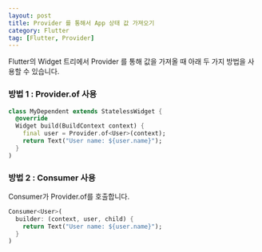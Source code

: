 ```yaml
---
layout: post
title: Provider 를 통해서 App 상태 값 가져오기
category: Flutter
tag: [Flutter, Provider]
---
```


Flutter의 Widget 트리에서 Provider 를 통해 값을 가져올 때 아래 두 가지 방법을 사용할 수 있습니다.

### 방법 1 : Provider.of<T> 사용 
~~~dart
class MyDependent extends StatelessWidget {
  @override
  Widget build(BuildContext context) {
    final user = Provider.of<User>(context);
    return Text("User name: ${user.name}");
  }
)
~~~

### 방법 2 : Consumer 사용
Consumer가 Provider.of<T>를 호출합니다.
~~~dart
Consumer<User>(
  builder: (context, user, child) {
    return Text("User name: ${user.name}");
  }
)
~~~